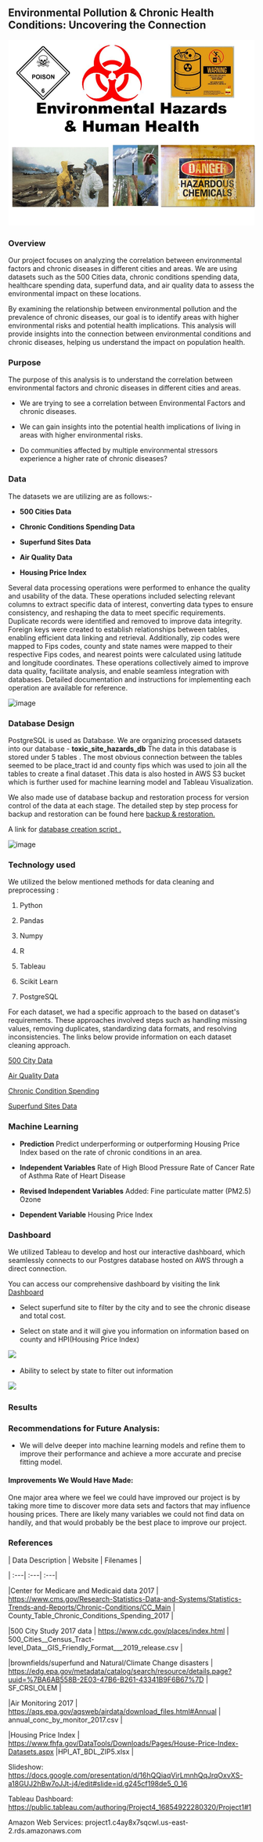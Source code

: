 ﻿  
  

## Environmental Pollution & Chronic Health Conditions: Uncovering the Connection

  
  

![Environmental Pollution & Chronic Health Conditions: Uncovering the Connection](https://github.com/CWCroghan/project-one/blob/main/slide_1.jpg)

  
  
  
  
  

  

### Overview

  

Our project focuses on analyzing the correlation between environmental factors and chronic diseases in different cities and areas. We are using datasets such as the 500 Cities data, chronic conditions spending data, healthcare spending data, superfund data, and air quality data to assess the environmental impact on these locations.

  

By examining the relationship between environmental pollution and the prevalence of chronic diseases, our goal is to identify areas with higher environmental risks and potential health implications. This analysis will provide insights into the connection between environmental conditions and chronic diseases, helping us understand the impact on population health.

  

  

### Purpose

The purpose of this analysis is to understand the correlation between environmental factors and chronic diseases in different cities and areas.

  

- We are trying to see a correlation between Environmental Factors and chronic diseases.

- We can gain insights into the potential health implications of living in areas with higher environmental risks.

- Do communities affected by multiple environmental stressors experience a higher rate of chronic diseases?

  

  

### Data 




  

The datasets we are utilizing are as follows:-

  

-  **500 Cities Data**

-  **Chronic Conditions Spending Data**

-  **Superfund Sites Data**

-  **Air Quality Data**

-  **Housing Price Index**

Several data processing operations were performed to enhance the quality and usability of the data. These operations included selecting relevant columns to extract specific data of interest, converting data types to ensure consistency, and reshaping the data to meet specific requirements. Duplicate records were identified and removed to improve data integrity. Foreign keys were created to establish relationships between tables, enabling efficient data linking and retrieval. Additionally, zip codes were mapped to Fips codes, county and state names were mapped to their respective Fips codes, and nearest points were calculated using latitude and longitude coordinates. These operations collectively aimed to improve data quality, facilitate analysis, and enable seamless integration with databases. Detailed documentation and instructions for implementing each operation are available for reference.

![image](https://github.com/CWCroghan/project-one/assets/119648166/04eb3f69-58e4-4c08-8e0a-3fda774bfd4d)



  

### Database Design



PostgreSQL is used as Database. 
We are organizing processed datasets into our database - **toxic_site_hazards_db**
The data in this database is stored under 5 tables .
The most obvious connection between the tables seemed to be place_tract id and county fips  which was used to join all the tables  to  create a final dataset .This data is also hosted in AWS S3 bucket which is further used for machine learning model and Tableau Visualization.

We also made use of database backup and restoration process for version control of the data at each stage.
The detailed step by step process for backup and restoration can be found here [backup & restoration.](https://github.com/CWCroghan/project-one/blob/main/Database_Backup_Restore.md)

  A link for  [database creation script .](https://github.com/CWCroghan/project-one/blob/main/Database_Creation_script.sql)

  
![image](https://github.com/CWCroghan/project-one/assets/119648166/f6403d73-e276-4811-bf23-3b4abc136c3c)

  

### Technology used

We utilized the below mentioned methods for data cleaning and preprocessing :

  
  

1. Python

  

2. Pandas

  

3. Numpy
4. R
5. Tableau
6. Scikit Learn
7. PostgreSQL

For each dataset, we had a specific approach to the based on dataset's requirements. These approaches involved steps such as handling missing values, removing duplicates, standardizing data formats, and resolving inconsistencies. The links below provide information on each dataset cleaning approach.

  

[500 City Data](https://github.com/CWCroghan/project-one/blob/main/dataProcessing/500_City.md)

  

[Air Quality Data](https://github.com/CWCroghan/project-one/blob/main/dataProcessing/AirQuality.md)

  

[Chronic Condition Spending](https://github.com/CWCroghan/project-one/blob/main/dataProcessing/ChronicConditionsSpending.md)

  

[Superfund Sites Data](https://github.com/CWCroghan/project-one/blob/main/dataProcessing/Superfund.md)

  
  ### Machine Learning
 -   **Prediction**
	  Predict underperforming or outperforming Housing Price Index based on the rate of chronic conditions in an area.
    

 -   **Independent Variables**
     Rate of High Blood Pressure
     Rate of Cancer
     Rate of Asthma
     Rate of Heart Disease

 - **Revised Independent Variables**
 Added:
 Fine particulate matter (PM2.5)
  Ozone
  

 - **Dependent Variable**
    Housing Price Index

  
  ### Dashboard
We utilized Tableau to develop and host our interactive dashboard, which seamlessly connects to our Postgres database hosted on AWS through a direct connection.

You can access our comprehensive dashboard by visiting the link [Dashboard](https://public.tableau.com/authoring/Project4_16854922280320/Project1#1)

-   Select superfund site to  filter by the city and to see the chronic disease and total cost.
    
-   Select on state and it will give you information on information based on county and HPI(Housing Price Index)

**![](https://lh6.googleusercontent.com/2Tg3AJufNwSDl7itxg4SVkBTuVghBpRXFWN6Nyk1i8wlJcfzu2hd3pG04HlntWSHHvlQdumj6TQE7mLsZ8M8A-90ZfRx4xG1hiEIkvbsk0Li-L-YsgODpROr4AKp9SMPusUS-yoyAGsiVjuDnBjh9g43=s2048)**

 - Ability to select by state to filter out information

**![](https://lh5.googleusercontent.com/jezt4oyUPWktqN21_0vaU-RdvVFC32DpQJPftiaLdNhIm1xp5VWtos4jLR5o9fx4VxJCPOD6Ad4jl8NOBva5cCa1wOvOYVyH0MFWXGRNWZetdNGsSnBa5E08llOnh4Q7kB8It0EIjpst1xgpWqyFuNGf=s2048)**
### Results

  



  

  

### Recommendations for Future Analysis:

-    We will delve deeper into machine learning models and refine them to improve their performance and achieve a more accurate and precise fitting model.



#### [](https://github.com/misterrustia/Final_project#improvements-we-would-have-made)Improvements We Would Have Made:

One major area where we feel we could have improved our project is by taking more time to discover more data sets and factors that may influence housing prices. There are likely many variables we could not find data on handily, and that would probably be the best place to improve our project.

  


  

  



  



  


  

  



  

  

### References

  

| Data Description | Website | Filenames |

| :---| :---| :---|

|Center for Medicare and Medicaid data 2017 | https://www.cms.gov/Research-Statistics-Data-and-Systems/Statistics-Trends-and-Reports/Chronic-Conditions/CC_Main | County_Table_Chronic_Conditions_Spending_2017 |

|500 City Study 2017 data | https://www.cdc.gov/places/index.html | 500_Cities__Census_Tract-level_Data__GIS_Friendly_Format___2019_release.csv |

|brownfields/superfund and Natural/Climate Change disasters | https://edg.epa.gov/metadata/catalog/search/resource/details.page?uuid=%7BA6AB558B-2E03-47B6-B261-43341B9F6B67%7D | SF_CRSI_OLEM |

|Air Monitoring 2017 | https://aqs.epa.gov/aqsweb/airdata/download_files.html#Annual | annual_conc_by_monitor_2017.csv |

|Housing Price Index | https://www.fhfa.gov/DataTools/Downloads/Pages/House-Price-Index-Datasets.aspx |HPI_AT_BDL_ZIP5.xlsx |

  

Slideshow: https://docs.google.com/presentation/d/16hQQiaqVirLmnhQqJrqOxvXS-a18GUJ2hBw7oJJt-j4/edit#slide=id.g245cf198de5_0_16

  

Tableau Dashboard: https://public.tableau.com/authoring/Project4_16854922280320/Project1#1

  

Amazon Web Services: project1.c4ay8x7sqcwl.us-east-2.rds.amazonaws.com
